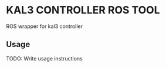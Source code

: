 # KAL3 CONTROLLER ROS TOOL

ROS wrapper for kal3 controller


## Usage

TODO: Write usage instructions
